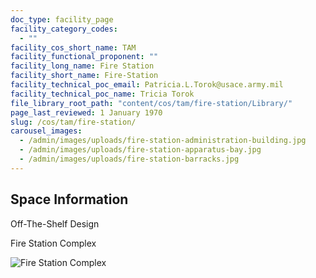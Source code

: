 ```yaml
---
doc_type: facility_page
facility_category_codes:
  - ""
facility_cos_short_name: TAM
facility_functional_proponent: ""
facility_long_name: Fire Station
facility_short_name: Fire-Station
facility_technical_poc_email: Patricia.L.Torok@usace.army.mil
facility_technical_poc_name: Tricia Torok
file_library_root_path: "content/cos/tam/fire-station/Library/"
page_last_reviewed: 1 January 1970
slug: /cos/tam/fire-station/
carousel_images:
  - /admin/images/uploads/fire-station-administration-building.jpg
  - /admin/images/uploads/fire-station-apparatus-bay.jpg
  - /admin/images/uploads/fire-station-barracks.jpg
---
```


## Space Information

Off-The-Shelf Design

Fire Station Complex

![Fire Station Complex](/admin/images/uploads/fire-station-complex.png)
